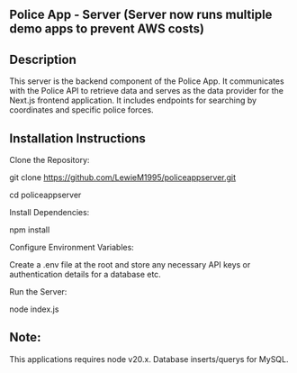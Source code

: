 ## Police App - Server (Server now runs multiple demo apps to prevent AWS costs)
## Description
This server is the backend component of the Police App. It communicates with the Police API to retrieve data and serves as the data provider for the Next.js frontend application. It includes endpoints for searching by coordinates and specific police forces.

## Installation Instructions
Clone the Repository:

git clone https://github.com/LewieM1995/policeappserver.git

cd policeappserver

Install Dependencies:

npm install

Configure Environment Variables:

Create a .env file at the root and store any necessary API keys or authentication details for a database etc.

Run the Server:

node index.js

## Note:
This applications requires node v20.x. Database inserts/querys for MySQL.

